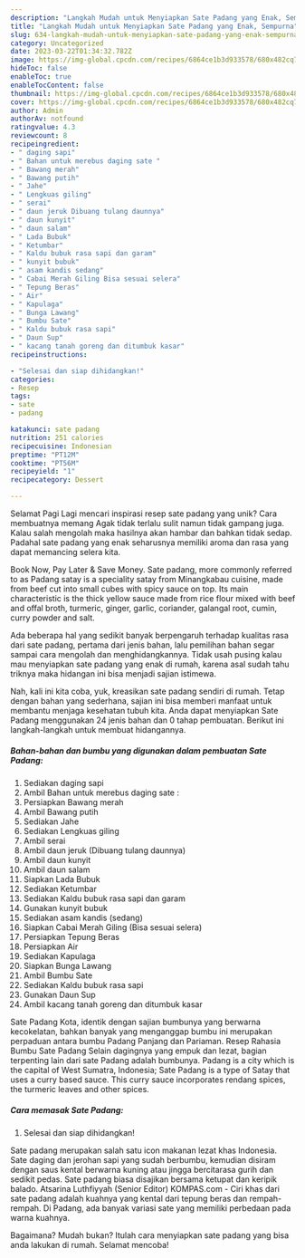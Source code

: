 ```yaml
---
description: "Langkah Mudah untuk Menyiapkan Sate Padang yang Enak, Sempurna"
title: "Langkah Mudah untuk Menyiapkan Sate Padang yang Enak, Sempurna"
slug: 634-langkah-mudah-untuk-menyiapkan-sate-padang-yang-enak-sempurna
category: Uncategorized
date: 2023-03-22T01:34:32.782Z
image: https://img-global.cpcdn.com/recipes/6864ce1b3d933578/680x482cq70/sate-padang-foto-resep-utama.jpg
hideToc: false
enableToc: true
enableTocContent: false
thumbnail: https://img-global.cpcdn.com/recipes/6864ce1b3d933578/680x482cq70/sate-padang-foto-resep-utama.jpg
cover: https://img-global.cpcdn.com/recipes/6864ce1b3d933578/680x482cq70/sate-padang-foto-resep-utama.jpg
author: Admin
authorAv: notfound
ratingvalue: 4.3
reviewcount: 8
recipeingredient:
- " daging sapi"
- " Bahan untuk merebus daging sate "
- " Bawang merah"
- " Bawang putih"
- " Jahe"
- " Lengkuas giling"
- " serai"
- " daun jeruk Dibuang tulang daunnya"
- " daun kunyit"
- " daun salam"
- " Lada Bubuk"
- " Ketumbar"
- " Kaldu bubuk rasa sapi dan garam"
- " kunyit bubuk"
- " asam kandis sedang"
- " Cabai Merah Giling Bisa sesuai selera"
- " Tepung Beras"
- " Air"
- " Kapulaga"
- " Bunga Lawang"
- " Bumbu Sate"
- " Kaldu bubuk rasa sapi"
- " Daun Sup"
- " kacang tanah goreng dan ditumbuk kasar"
recipeinstructions:

- "Selesai dan siap dihidangkan!"
categories:
- Resep
tags:
- sate
- padang

katakunci: sate padang 
nutrition: 251 calories
recipecuisine: Indonesian
preptime: "PT12M"
cooktime: "PT56M"
recipeyield: "1"
recipecategory: Dessert

---
```



Selamat Pagi Lagi mencari inspirasi resep sate padang yang unik? Cara membuatnya memang Agak tidak terlalu sulit namun tidak gampang juga. Kalau salah mengolah maka hasilnya akan hambar dan bahkan tidak sedap. Padahal sate padang yang enak seharusnya memiliki aroma dan rasa yang dapat memancing selera kita.


Book Now, Pay Later &amp; Save Money. Sate padang, more commonly referred to as Padang satay is a speciality satay from Minangkabau cuisine, made from beef cut into small cubes with spicy sauce on top. Its main characteristic is the thick yellow sauce made from rice flour mixed with beef and offal broth, turmeric, ginger, garlic, coriander, galangal root, cumin, curry powder and salt.

Ada beberapa hal yang sedikit banyak berpengaruh terhadap kualitas rasa dari sate padang, pertama dari jenis bahan, lalu pemilihan bahan segar sampai cara mengolah dan menghidangkannya. Tidak usah pusing kalau mau menyiapkan sate padang yang enak di rumah, karena asal sudah tahu triknya maka hidangan ini bisa menjadi sajian istimewa.


Nah, kali ini kita coba, yuk, kreasikan sate padang sendiri di rumah. Tetap dengan bahan yang sederhana, sajian ini bisa memberi manfaat untuk membantu menjaga kesehatan tubuh kita. Anda dapat menyiapkan Sate Padang menggunakan 24 jenis bahan dan 0 tahap pembuatan. Berikut ini langkah-langkah untuk membuat hidangannya.

<!--inarticleads1-->

##### Bahan-bahan dan bumbu yang digunakan dalam pembuatan Sate Padang:

1. Sediakan  daging sapi
1. Ambil  Bahan untuk merebus daging sate :
1. Persiapkan  Bawang merah
1. Ambil  Bawang putih
1. Sediakan  Jahe
1. Sediakan  Lengkuas giling
1. Ambil  serai
1. Ambil  daun jeruk (Dibuang tulang daunnya)
1. Ambil  daun kunyit
1. Ambil  daun salam
1. Siapkan  Lada Bubuk
1. Sediakan  Ketumbar
1. Sediakan  Kaldu bubuk rasa sapi dan garam
1. Gunakan  kunyit bubuk
1. Sediakan  asam kandis (sedang)
1. Siapkan  Cabai Merah Giling (Bisa sesuai selera)
1. Persiapkan  Tepung Beras
1. Persiapkan  Air
1. Sediakan  Kapulaga
1. Siapkan  Bunga Lawang
1. Ambil  Bumbu Sate
1. Sediakan  Kaldu bubuk rasa sapi
1. Gunakan  Daun Sup
1. Ambil  kacang tanah goreng dan ditumbuk kasar


Sate Padang Kota, identik dengan sajian bumbunya yang berwarna kecokelatan, bahkan banyak yang menganggap bumbu ini merupakan perpaduan antara bumbu Padang Panjang dan Pariaman. Resep Rahasia Bumbu Sate Padang Selain dagingnya yang empuk dan lezat, bagian terpenting lain dari sate Padang adalah bumbunya. Padang is a city which is the capital of West Sumatra, Indonesia; Sate Padang is a type of Satay that uses a curry based sauce. This curry sauce incorporates rendang spices, the turmeric leaves and other spices. 

<!--inarticleads2-->

##### Cara memasak Sate Padang:


1. Selesai dan siap dihidangkan!

Sate padang merupakan salah satu icon makanan lezat khas Indonesia. Sate daging dan jerohan sapi yang sudah berbumbu, kemudian disiram dengan saus kental berwarna kuning atau jingga bercitarasa gurih dan sedikit pedas. Sate padang biasa disajikan bersama ketupat dan keripik balado. Atsarina Luthfiyyah (Senior Editor) KOMPAS.com - Ciri khas dari sate padang adalah kuahnya yang kental dari tepung beras dan rempah-rempah. Di Padang, ada banyak variasi sate yang memiliki perbedaan pada warna kuahnya. 

Bagaimana? Mudah bukan? Itulah cara menyiapkan sate padang yang bisa anda lakukan di rumah. Selamat mencoba!
